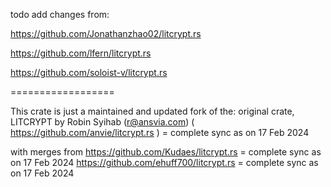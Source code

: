 todo add changes from:

https://github.com/Jonathanzhao02/litcrypt.rs

https://github.com/lfern/litcrypt.rs

https://github.com/soloist-v/litcrypt.rs

==================

This crate is just a maintained and updated fork of the: 
original crate, LITCRYPT by Robin Syihab (r@ansvia.com) ( https://github.com/anvie/litcrypt.rs ) = complete sync as on 17 Feb 2024

with merges from 
https://github.com/Kudaes/litcrypt.rs = complete sync as on 17 Feb 2024
https://github.com/ehuff700/litcrypt.rs = complete sync as on 17 Feb 2024



